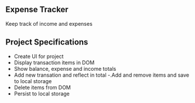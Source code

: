 ## Expense Tracker

Keep track of income and expenses

## Project Specifications

- Create UI for project
- Display transaction items in DOM
- Show balance, expense and income totals
- Add new transation and reflect in total
-.Add and remove items and save to local storage
- Delete items from DOM
- Persist to local storage
